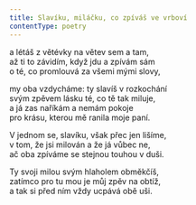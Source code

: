 ```yaml
---
title: Slavíku, miláčku, co zpíváš ve vrboví
contentType: poetry
---
```


<section>

a létáš z větévky na větev sem a tam,  
až ti to závidím, když jdu a zpívám sám  
o té, co promlouvá za všemi mými slovy,

</section>

<section>

my oba vzdycháme: ty slavíš v rozkochání  
svým zpěvem lásku té, co tě tak miluje,  
a já zas naříkám a nemám pokoje  
pro krásu, kterou mě ranila moje paní.

</section>

<section>

V jednom se, slavíku, však přec jen lišíme,  
v tom, že jsi milován a že já vůbec ne,  
ač oba zpíváme se stejnou touhou v duši.

</section>

<section>

Ty svoji milou svým hlaholem obměkčíš,  
zatímco pro tu mou je můj zpěv na obtíž,  
a tak si před ním vždy ucpává obě uši.

</section>
